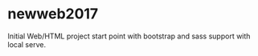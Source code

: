 # newweb2017
Initial Web/HTML project start point with bootstrap and sass support with local serve.
